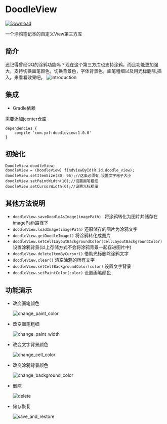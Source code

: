 # DoodleView

[ ![Download](https://api.bintray.com/packages/dqh147258/android/DoodleView/images/download.svg?version=1.0.0) ](https://bintray.com/dqh147258/android/DoodleView/1.0.0/link)


一个涂鸦笔记本的自定义View第三方库

## 简介

还记得曾经QQ的涂鸦功能吗？现在这个第三方库也支持涂鸦，而且功能更加强大，支持切换画笔颜色，切换背景色，字体背景色，画笔粗细以及用光标删除,插入。来看看效果吧。
![introduction](http://resource-1255703580.cossh.myqcloud.com/Doodle/introduction.gif)
## 集成
- Gradle依赖

需要添加jcenter仓库

```
dependencies {
 	compile 'com.yxf:doodleview:1.0.0'
}
```

## 初始化

```
DoodleView doodleView;
doodleView = (DoodleView) findViewById(R.id.doodle_view);
doodleView.setItemSize(80, 96);//这条必须有,设置文字格子大小
doodleView.setPaintWidth(10);//设置画笔粗细
doodleView.setCursorWidth(6);//设置光标粗细
```

## 其他方法说明
- `doodleView.saveDoodleAsImage(imagePath) ` 将涂鸦转化为图片并储存在imagePath路径下
- `doodleView.loadImage(imagePath)` 还原储存的图片为涂鸦文字
- `doodleView.getDoodleImage()` 将涂鸦转化成图片
- `doodleView.setCellLayoutBackgroundColor(cellLayoutBackgroundColor)` 设置涂鸦背景(以上存储方式不会将涂鸦背景一起存进图片中)
- `doodleView.deleteItemByCursor()` 借助光标删除涂鸦文字
- `doodleView.clear()` 清空涂鸦的所有文字
- `doodleView.setCellBackgroundColor(color)` 设置文字背景
- `doodleView.setPaintColor(color)` 设置画笔颜色

## 功能演示
- 改变画笔颜色

  ![change_paint_color](http://resource-1255703580.cossh.myqcloud.com/Doodle/change_paint_color.gif)

- 改变画笔粗细

  ![change_paint_width](http://resource-1255703580.cossh.myqcloud.com/Doodle/change_paint_width.gif)



- 改变文字背景颜色

  ![change_cell_color](http://resource-1255703580.cossh.myqcloud.com/Doodle/change_cell_color.gif)

- 改变涂鸦背景颜色

  ![change_background_color](http://resource-1255703580.cossh.myqcloud.com/Doodle/change_background_color.gif)

- 删除

  ![delete](http://resource-1255703580.cossh.myqcloud.com/Doodle/delete.gif)

- 储存恢复

  ![save_and_restore](http://resource-1255703580.cossh.myqcloud.com/Doodle/save_and_restore.gif)
